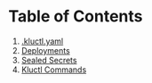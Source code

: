 <!-- This comment is uncommented when auto-synced to www-kluctl.io

---
title: "Reference"
linkTitle: "Reference"
description: >
  Description of configuration files and commands
weight: 110
---
-->

# Table of Contents

1. [.kluctl.yaml](./kluctl-project)
2. [Deployments](./deployments)
3. [Sealed Secrets](./sealed-secrets.md)
4. [Kluctl Commands](./commands)
